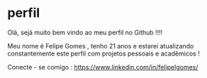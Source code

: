 # perfil

Olá, sejá muito bem vindo ao meu perfil no Github !!!!

Meu nome é Felipe Gomes , tenho 21 anos e estarei atualizando constantemente este perfil com projetos pessoais e acadêmicos !

Conecte - se comigo : https://www.linkedin.com/in/felipelgomes/
